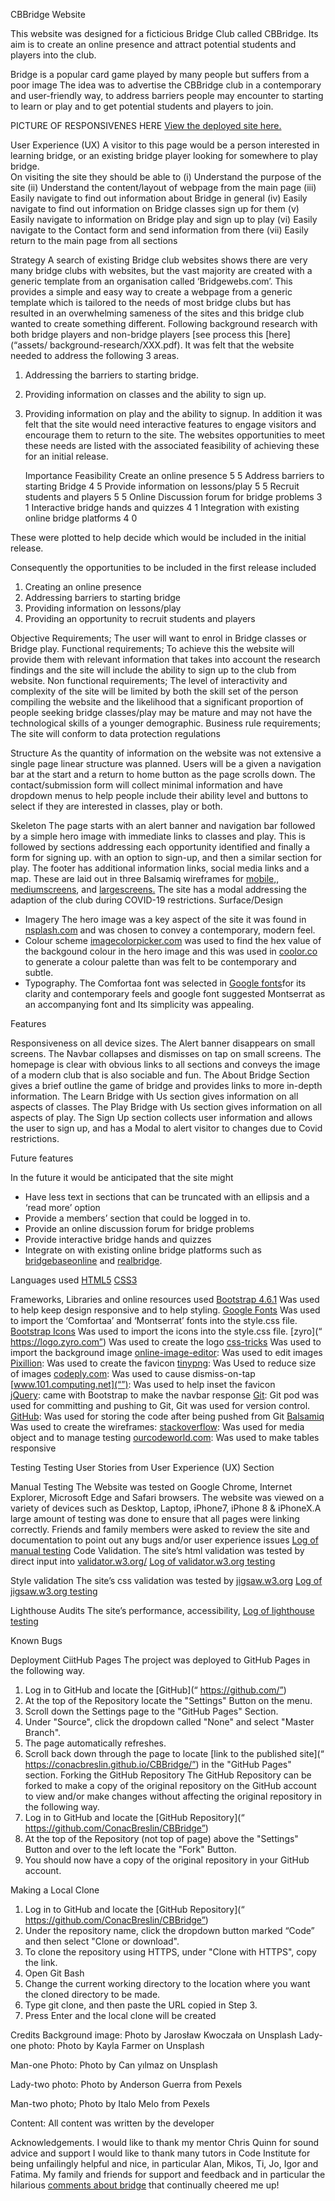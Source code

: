 CBBridge Website


This website was designed for a ficticious Bridge Club called CBBridge. Its aim is to create an online presence and attract potential students and players into the club.

Bridge is a popular card game played by many people but suffers from a poor image The idea was to advertise the CBBridge club in a contemporary and user-friendly way, to address barriers people may encounter to starting to learn or play and to get potential students and players to join.

PICTURE OF RESPONSIVENES HERE
[View the deployed site here.]( https://conacbreslin.github.io/CBBridge/)

User Experience (UX)
A visitor to this page would be a person interested in learning bridge, or an existing bridge player looking for somewhere to play bridge.  
On visiting the site they should be able to 
(i)	    Understand the purpose of the site 
(ii)	Understand the content/layout of webpage from the main page
(iii)	Easily navigate to find out information about Bridge in general
(iv)	Easily navigate to find out information on Bridge classes sign up for them
(v)	    Easily navigate to information on Bridge play and sign up to play 
(vi)	Easily navigate to the Contact form and send information from there
(vii)	Easily return to the main page from all sections

Strategy 
A search of existing Bridge club websites shows there are very many bridge clubs with websites, but the vast majority are created with a generic template from an organisation called ‘Bridgewebs.com’. This provides a simple and easy way to create a webpage from a generic template which is tailored to the needs of most bridge clubs but has resulted in an overwhelming sameness of the sites and this bridge club wanted to create something different.
Following background research with both bridge players and non-bridge players [see process this [here](“assets/ background-research/XXX.pdf). It was felt that the website needed to address the following 3 areas.
1.	Addressing the barriers to starting bridge.
2.	Providing information on classes and the ability to sign up.
3.	Providing information on play and the ability to signup.
In addition it was felt that the site would need interactive features to engage visitors and encourage them to return to the site.
The websites opportunities to meet these needs are listed with the associated feasibility of achieving these for an initial release.



	Importance	Feasibility
Create an online presence
	5	5
Address barriers to starting Bridge
	4	5
Provide information on lessons/play	5	5
Recruit students and players
	5	5
Online   Discussion forum for bridge problems	3	1
Interactive bridge hands and quizzes	4	1
Integration with existing online bridge platforms	4	0

These were plotted to help decide which would be included in the initial release.
 

Consequently the opportunities to be included in the first release included
1.	Creating an online presence
2.	Addressing barriers to starting bridge
3.	Providing information on lessons/play
4.	Providing an opportunity to recruit students and players

Objective Requirements;         The user will want to enrol in Bridge classes or Bridge play.
Functional requirements; 	    To achieve this the website will provide them with relevant information that takes into account the research findings and the site will include the ability to sign up to the club from website. 
Non functional requirements; 	The level of interactivity and complexity of the site will be limited by both the skill set of the person compiling the website and the likelihood that a significant proportion of people seeking bridge classes/play may be mature and may not have the technological skills of a younger demographic.
Business rule requirements;     The site will conform to data protection regulations

Structure
As the quantity of information on the website was not extensive a single page linear structure was planned. Users will be a given a navigation bar at the start and a return to home button as the page scrolls down. The contact/submission form will collect minimal information and have dropdown menus to help people include their ability level and buttons to select if they are interested in classes, play or both. 

Skeleton 
The page starts with an alert banner and navigation bar followed by a simple hero image with immediate links to classes and play. This is followed by sections addressing each opportunity identified and finally a form for signing up.  with an option to sign-up, and then a similar section for play. The footer has additional information links, social media links and a map. These are laid out in three Balsamiq wireframes for [mobile,]( “assets/wireframes/mobile”), [mediumscreens](“assets/wireframes/medium”),  and [largescreens.]( “assets/wireframes”)
The site has a modal addressing the adaption of the club during COVID-19 restrictions.
Surface/Design
-	Imagery The hero image was a key aspect of the site it was found in [nsplash.com](“linkhere”) and was chosen to convey a contemporary, modern feel.
-	Colour scheme [imagecolorpicker.com](“linkhere”) was used to find the hex value of the backgound colour in the hero image and this was used in [coolor.co](“linkhere”) to generate a colour palette than was felt to be contemporary and subtle.
-	Typography. The Comfortaa font was selected in [Google fonts](“linkhere”)for its clarity and contemporary feels and google font suggested Montserrat as an accompanying font and Its simplicity was appealing.

Features

Responsiveness on all device sizes.
The Alert banner disappears on small screens.
The Navbar collapses and dismisses on tap on small screens.
The homepage is clear with obvious links to all sections and conveys the image of a modern club that is also sociable and fun.
The About Bridge Section gives a brief outline the game of bridge and provides links to more in-depth information.
The Learn Bridge with Us section gives information on all aspects of classes.
The Play Bridge with Us section gives information on all aspects of play.
The Sign Up section collects user information and allows the user to sign up, and has a Modal to alert visitor to changes due to Covid restrictions.



Future features

In the future it would be anticipated that the site might
-	Have less text in sections that can be truncated with an ellipsis and a ‘read more’ option
-	Provide a members’ section that could be logged in to.
-	Provide an online discussion forum for bridge problems
-	Provide interactive bridge hands and quizzes
-	Integrate on with existing online bridge platforms such as [bridgebaseonline](“linkhere”) and [realbridge](“linkhere”).


Languages used
[HTML5](“”)
[CSS3](“”)	

Frameworks, Libraries and online resources used
[Bootstrap 4.6.1](“”)		        Was used to help keep design responsive and to help styling.
[Google Fonts](“”)		            Was used to import the ‘Comfortaa’ and ‘Montserrat’ fonts into the style.css file.
[Bootstrap Icons](“”)			    Was used to import the icons into the style.css file.
[zyro](“ https://logo.zyro.com”)	Was used to create the logo
[css-tricks](“https://css-tricks.com/”)	Was used to import the background image
[online-image-editor](“”):	        Was used to edit images
[Pixillion](“”):		        Was used to create the favicon
[tinypng](“”):		        Was Used to reduce size of images
[codeply.com](“”):	        Was used to cause 	dismiss-on-tap
[www.101.computing.net](“”):	Was used to help inset the favicon	
[jQuery](“”):	 came with Bootstrap to make the navbar response
[Git](“”):	Git pod was used for committing and pushing to Git, Git was used for version control.
[GitHub](“”):	Was used for storing the code after being pushed from Git
[Balsamiq](“”)		Was used to create the wireframes:
[stackoverflow](“”):		Was used for media object and to manage testing
[ourcodeworld.com](“”):		Was used to make tables responsive

Testing
Testing User Stories from User Experience (UX) Section

Manual Testing
The Website was tested on Google Chrome, Internet Explorer, Microsoft Edge and Safari browsers.
The website was viewed on a variety of devices such as Desktop, Laptop, iPhone7, iPhone 8 & iPhoneX.A large amount of testing was done to ensure that all pages were linking correctly.
Friends and family members were asked to review the site and documentation to point out any bugs and/or user experience issues
[Log of manual testing](“”)
Code Validation.
The site’s html validation was tested by direct input into [validator.w3.org/](“https://validator.w3.org/”)
[Log of validator.w3.org testing](“”)

Style validation
The site’s css validation was tested by 
[jigsaw.w3.org](“https://jigsaw.w3.org/css-validator/ttps://validator.w3.org/”)
[Log of jigsaw.w3.org testing](“”)

Lighthouse Audits
The site’s performance, accessibility, 
[Log of lighthouse testing](“”)


Known Bugs


Deployment
CiitHub Pages
The project was deployed to GitHub Pages in the following way. 
1.	Log in to GitHub and locate the [GitHub](“ https://github.com/”)   
2.	At the top of the Repository locate the "Settings" Button on the menu.
3.	Scroll down the Settings page to the "GitHub Pages" Section.
4.	Under "Source", click the dropdown called "None" and select "Master Branch".
5.	The page automatically refreshes.
6.	Scroll back down through the page to locate [link to the published site](“ https://conacbreslin.github.io/CBBridge/”)  in the "GitHub Pages" section.
Forking the GitHub Repository
The  GitHub Repository can be forked to make a copy of the original repository on the GitHub account to view and/or make changes without affecting the original repository in the following way.
1.	Log in to GitHub and locate the [GitHub Repository](“ https://github.com/ConacBreslin/CBBridge”) 
2.	At the top of the Repository (not top of page) above the "Settings" Button and over to the left locate the "Fork" Button.
3.	You should now have a copy of the original repository in your GitHub account.

Making a Local Clone
1.	Log in to GitHub and locate the [GitHub Repository](“ https://github.com/ConacBreslin/CBBridge”) 
2.	Under the repository name, click the dropdown button marked “Code” and then select "Clone or download".
3.	To clone the repository using HTTPS, under "Clone with HTTPS", copy the link.
4.	Open Git Bash
5.	Change the current working directory to the location where you want the cloned directory to be made.
6.	Type git clone, and then paste the URL copied in Step 3.
7.	Press Enter and the local clone will be created

Credits
Background image:	Photo by Jarosław Kwoczała on Unsplash
Lady-one photo: 	Photo by Kayla Farmer on Unsplash

Man-one Photo: 	Photo by Can yılmaz on Unsplash

Lady-two photo:  	Photo by Anderson Guerra from Pexels

Man-two photo; 	Photo by Italo Melo from Pexels

Content:
All content was written by the developer

Acknowledgements.
I would like to thank my mentor Chris Quinn for sound advice and support
I would like to thank many tutors in Code Institute for being unfailingly helpful and nice, in particular Alan, Mikos, Ti, Jo, Igor and Fatima.
My family and friends for support and feedback and in particular the hilarious  [comments about bridge](“”) that continually cheered me up!
